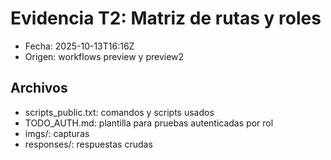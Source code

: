 # Evidencia T2: Matriz de rutas y roles

- Fecha: 2025-10-13T16:16Z
- Origen: workflows preview y preview2

## Archivos
- scripts_public.txt: comandos y scripts usados
- TODO_AUTH.md: plantilla para pruebas autenticadas por rol
- imgs/: capturas
- responses/: respuestas crudas
